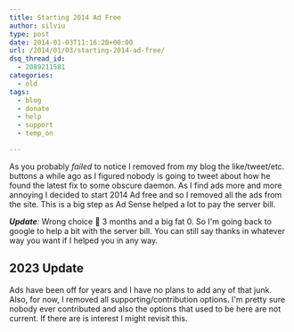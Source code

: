 ```yaml
---
title: Starting 2014 Ad Free
author: silviu
type: post
date: 2014-01-03T11:16:20+00:00
url: /2014/01/03/starting-2014-ad-free/
dsq_thread_id:
  - 2089211581
categories:
  - old
tags:
  - blog
  - donate
  - help
  - support
  - temp_on

---
```

As you probably _failed_ to notice I removed from my blog the like/tweet/etc. buttons a while ago as I figured nobody is going to tweet about how he found the latest fix to some obscure daemon. As I find ads more and more annoying I decided to start 2014 Ad free and so I removed all the ads from the site. This is a big step as Ad Sense helped a lot to pay the server bill.

_**Update**:_ Wrong choice 🙂 3 months and a big fat 0. So I'm going back to google to help a bit with the server bill. You can still say thanks in whatever way you want if I helped you in any way.

## 2023 Update

Ads have been off for years and I have no plans to add any of that junk. Also, for now, I removed all supporting/contribution options. I'm pretty sure nobody ever contributed and also the options that used to be here are not current. If there are is interest I might revisit this.

<!--
<p style="text-align: center">
  <strong>If you feel that reading this blog helped you (maybe saved you a few hours of hair pulling) and wish to offer some support/reward please consider one of the options bellow</strong>
</p>

- **If you think of signing up for a VPS** please consider Linode and [use this link][1]. I use Linode both at work and privately (and have used them for years) and even if they are not the cheapest around they are really reliable and have exceptional support. If you sign up via the affiliate link and keep your linode for 3 months you spare me a month's bill.
- **If you use virtual currency** please consider a donation:

```yaml
    BTC: 1NFyWqzMHkMxSLC1fSUvmt7chdz7rD5yTF
    LTC: LN7Trs4Bp2QFvYqbbWdNkt1E4zNssfY3fP
```

- You could **use paypal to buy me a beer** (even _a case too if you feel like_ 🙂 ) :

(If you don’t have a PayPal account, no need to sign up for one – you can just use any credit or debit card.)

 [1]: https://www.linode.com/?r=16a04aa4c234b0d0edf8bf518ca11356448e1975
-->